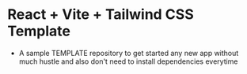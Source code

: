 # React + Vite + Tailwind CSS Template

- A sample TEMPLATE repository to get started any new app without much hustle and also don't need to install dependencies everytime